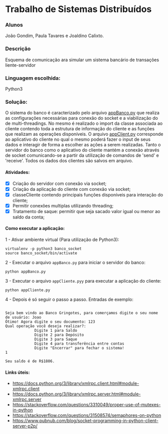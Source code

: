 # Trabalho de Sistemas Distribuídos

### Alunos

João Gondim, Paula Tavares e Joaldino Calixto.

### Descrição

Esquema de comunicação ara simular um sistema bancário de transações liente-servidor 

### Linguagem escolhida:

Python3

### Solução:

O sistema do banco é caracterizado pelo arquivo [appBanco.py](appBanco.py) que realiza as configurações necessárias para conexão do socket e a viabilização do de multi-threadings. No mesmo é realizado o import da classe associada ao cliente contendo toda a estrutura de informação do cliente e as funções que realizam as operações disponíveis.
O arquivo [appClient.py](appClient.py) corresponde ao aplicativo do cliente no qual o mesmo poderá fazer o input de seus dados e interagir de forma a escolher as ações a serem realizadas.
Tanto o servidor do banco como o aplicativo do cliente mantém a conexão através de socket comunicando-se a partir da utilização de comandos de 'send' e 'receive'.
Todos os dados dos clientes são salvos em arquivo.

#### Atividades:

- [x] Criação do servidor com conexão via socket;
- [x] Criação da aplicação do cliente com conexão via socket;
- [x] classeCliente contendo principais funções disponíveis para interação do cliente;
- [x] Permitir conexões multiplas utilizando threading;
- [x] Tratamento de saque: permitir que seja sacado valor igual ou menor ao saldo da conta;

#### Como executar a aplicação:

1 - Ativar ambiente virtual (Para utilização de Python3):

```
virtualenv -p python3 banco_socket
source banco_socket/bin/activate
```

2 - Executar o arquivo `appBanco.py` para iniciar o servidor do banco:

```
python appBanco.py
```

3 - Executar o arquivo `appCliente.pyy` para executar a aplicação do cliente:

```
python appCliente.py
```

4 - Depois é só seguir o passo a passo. Entradas de exemplo:

```

Seja bem vindo ao Banco Gringotes, para comerçamos digite o seu nome de usuário: Joao
Ótimo! Agora digite o seu documento: 123
Qual operação você deseja realizar?:
             Digite 1 para Saldo
             Digite 2 para Depósito
             Digite 3 para Saque
             Digite 4 para transferência entre contas
             Digite "Encerrar" para fechar o sistema!
1

Seu saldo é de R$1806.

```

#### Links úteis:

- https://docs.python.org/3/library/xmlrpc.client.html#module-xmlrpc.client
- https://docs.python.org/3/library/xmlrpc.server.html#module-xmlrpc.server 
- https://stackoverflow.com/questions/3310049/proper-use-of-mutexes-in-python
- https://stackoverflow.com/questions/31508574/semaphores-on-python
- https://www.pubnub.com/blog/socket-programming-in-python-client-server-p2p/
